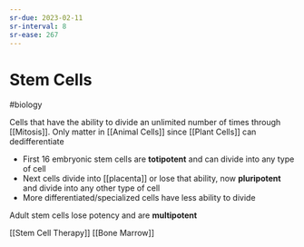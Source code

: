 ```yaml
---
sr-due: 2023-02-11
sr-interval: 8
sr-ease: 267
---
```

# Stem Cells
#biology 

Cells that have the ability to divide an unlimited number of times through [[Mitosis]]. Only matter in [[Animal Cells]] since [[Plant Cells]] can dedifferentiate

- First 16 embryonic stem cells are **totipotent** and can divide into any type of cell
- Next cells divide into [[placenta]] or lose that ability,
  now **pluripotent** and divide into any other type of cell
- More differentiated/specialized cells have less ability to divide

Adult stem cells lose potency and are **multipotent**

[[Stem Cell Therapy]]
[[Bone Marrow]]
